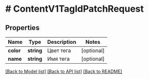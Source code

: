 # # ContentV1TagIdPatchRequest

## Properties

Name | Type | Description | Notes
------------ | ------------- | ------------- | -------------
**color** | **string** | Цвет тега | [optional]
**name** | **string** | Имя тега | [optional]

[[Back to Model list]](../../README.md#models) [[Back to API list]](../../README.md#endpoints) [[Back to README]](../../README.md)
